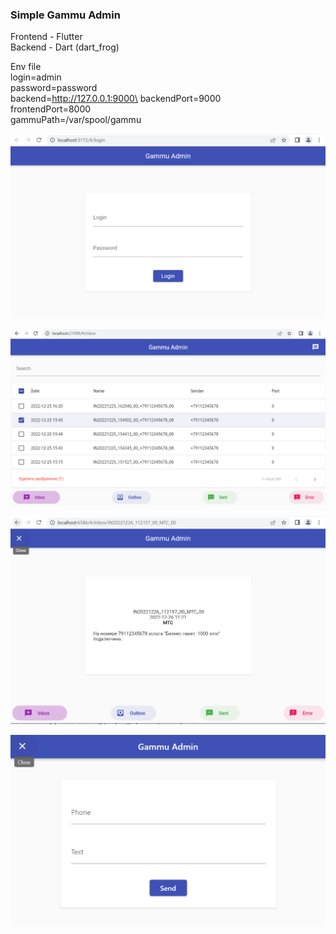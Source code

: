 ### Simple Gammu Admin
Frontend - Flutter\
Backend - Dart (dart_frog)

Env file\
login=admin\
password=password\
backend=http://127.0.0.1:9000\
backendPort=9000\
frontendPort=8000\
gammuPath=/var/spool/gammu

![Screen](./screens/screen1.png)

![Screen](./screens/screen2.png)

![Screen](./screens/screen3.png)

![Screen](./screens/screen4.png)
